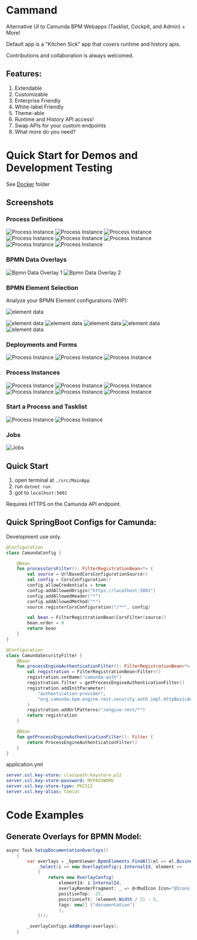 # Cammand

Alternative UI to Camunda BPM Webapps (Tasklist, Cockpit, and Admin) + More!

Default app is a "Kitchen Sick" app that covers runtime and history apis.

Contributions and collaboration is always welcomed.


## Features:

1. Extendable
2. Customizable
3. Enterprise Friendly
4. White-label Friendly
5. Theme-able
6. Runtime and History API access!
7. Swap APIs for your custom endpoints
8. What more do you need?

# Quick Start for Demos and Development Testing

See [Docker](./docker) folder

## Screenshots

### Process Definitions

![Process Instance](./docs/images/Mgmt-Definitions.png)
![Process Instance](./docs/images/Mgmt-Definitions-Selected.png)
![Process Instance](./docs/images/Mgmt-Definition-Details.png)
![Process Instance](./docs/images/Mgmt-Definition-Details-Bpmn-Zoom.png)
![Process Instance](./docs/images/Mgmt-ProcessDefinition-SuspensionAction-1.png)
![Process Instance](./docs/images/Mgmt-ProcessDefinition-SuspensionAction-2.png)
![Process Instance](./docs/images/Mgmt-Definition-HistoryTtl-Update.png)
![Process Instance](./docs/images/Mgmt-Definitions-Delete.png)


### BPMN Data Overlays

![Bpmn Data Overlay 1](./docs/images/Bpmn-DataOverlay-1.png)
![Bpmn Data Overlay 2](./docs/images/Bpmn-DataOverlay-2.png)

### BPMN Element Selection

Analyze your BPMN Element configurations (WIP):

![element data](./docs/images/Bpmn-Element-Properties.gif)

![element data](./docs/images/Bpmn-Element-Properties-1.png)
![element data](./docs/images/Bpmn-Element-Properties-2.png)
![element data](./docs/images/Bpmn-Element-Properties-3.png)
![element data](./docs/images/Bpmn-Element-Properties-4.png)
![element data](./docs/images/Bpmn-Element-Selection-1.png)

### Deployments and Forms

![Process Instance](./docs/images/Mgmt-CreateDeployment.png)
![Process Instance](./docs/images/Mgmt-Deployments.png)
![Process Instance](./docs/images/Mgmt-FormBuilder.png)


### Process Instances
![Process Instance](./docs/images/Mgmt-ProcessInstance-Details-Variables.png)
![Process Instance](./docs/images/Mgmt-ProcessInstance-Details-Variables-json.png)
![Process Instance](./docs/images/Mgmt-ProcessInstance-Details-Incidents.png)
![Process Instance](./docs/images/Mgmt-ProcessInstance-Details-UserTasks.png)
![Process Instance](./docs/images/Mgmt-ProcessInstance-Details-Jobs.png)
![Process Instance](./docs/images/Mgmt-ProcessInstance-Details-ExternalTasks.png)

### Start a Process and Tasklist
![Process Instance](./docs/images/Mgmt-Startable-Definitions.png)
![Process Instance](./docs/images/Tasklist-MyTasks.png)

### Jobs
![Jobs](./docs/images/Mgmt-Jobs.png)

## Quick Start

1. open terminal at `./src/MainApp`
1. run `dotnet run`
1. got to `localhost:5001`

Requires HTTPS on the Camunda API endpoint.


## Quick SpringBoot Configs for Camunda:

Development use only.

```kotlin
@Configuration
class CamundaConfig {

    @Bean
    fun processCorsFilter(): FilterRegistrationBean<*> {
        val source = UrlBasedCorsConfigurationSource()
        val config = CorsConfiguration()
        config.allowCredentials = true
        config.addAllowedOrigin("https://localhost:5001")
        config.addAllowedHeader("*")
        config.addAllowedMethod("*")
        source.registerCorsConfiguration("/**", config)

        val bean = FilterRegistrationBean(CorsFilter(source))
        bean.order = 0
        return bean
    }
}

@Configuration
class CamundaSecurityFilter {
    @Bean
    fun processEngineAuthenticationFilter(): FilterRegistrationBean<*> {
        val registration = FilterRegistrationBean<Filter>()
        registration.setName("camunda-auth")
        registration.filter = getProcessEngineAuthenticationFilter()
        registration.addInitParameter(
            "authentication-provider",
            "org.camunda.bpm.engine.rest.security.auth.impl.HttpBasicAuthenticationProvider"
        )
        registration.addUrlPatterns("/engine-rest/*")
        return registration
    }

    @Bean
    fun getProcessEngineAuthenticationFilter(): Filter {
        return ProcessEngineAuthenticationFilter()
    }
}
```

application.yml

```yml
server.ssl.key-store: classpath:keystore.p12
server.ssl.key-store-password: MYPASSWORD
server.ssl.key-store-type: PKCS12
server.ssl.key-alias: tomcat
```



# Code Examples

## Generate Overlays for BPMN Model:

```c#
async Task SetupDocumentationOverlays()
    {
        var overlays = _bpmnViewer.BpmnElements.FindAll(el => el.BusinessObject.HasDocumentation())
            .Select(i => new OverlayConfig(i.InternalId, element =>
            {
                return new OverlayConfig(
                    elementId: i.InternalId,
                    overlayRenderFragment: _ => @<MudIcon Icon="@Icons.Filled.HistoryEdu" Size="Size.Small"/>,
                    positionTop: -25,
                    positionLeft: (element.Width / 2) - 5,
                    tags: new[] {"documentation"}
                    );
            }));

        _overlayConfigs.AddRange(overlays);
    }
```